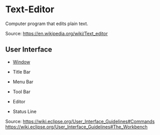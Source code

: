 # Text-Editor
 Computer program that edits plain text. 
 
 Source: https://en.wikipedia.org/wiki/Text_editor

## User Interface 
* [Window](https://en.wikipedia.org/wiki/Window_(computing)#Window_decoration)
* Title Bar
* Menu Bar
* Tool Bar

* Editor
* Status Line

Source: https://wiki.eclipse.org/User_Interface_Guidelines#Commands  
https://wiki.eclipse.org/User_Interface_Guidelines#The_Workbench
